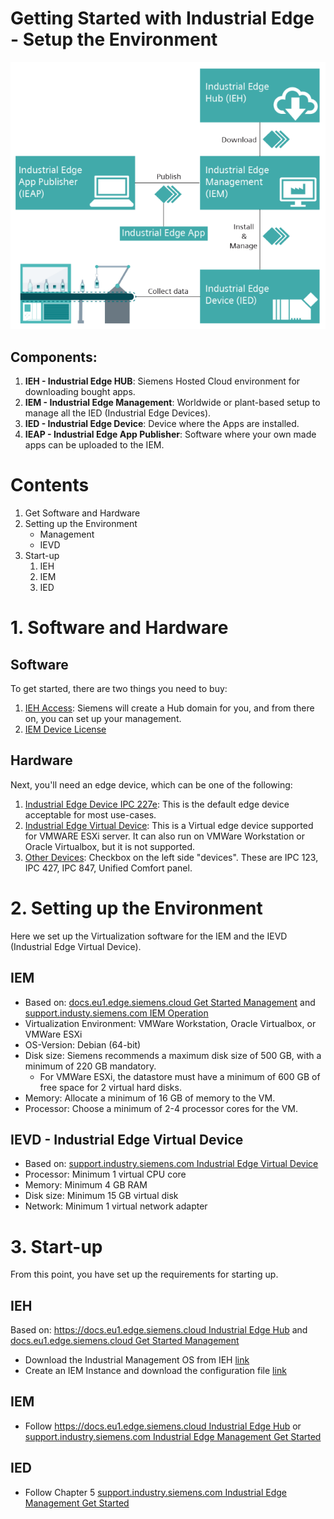 # Getting Started with Industrial Edge - Setup the Environment

![Industrial Edge](assets/20230605_155403_image.png)

## Components:

1. **IEH - Industrial Edge HUB**: Siemens Hosted Cloud environment for downloading bought apps.
2. **IEM - Industrial Edge Management**: Worldwide or plant-based setup to manage all the IED (Industrial Edge Devices).
3. **IED - Industrial Edge Device**: Device where the Apps are installed.
4. **IEAP - Industrial Edge App Publisher**: Software where your own made apps can be uploaded to the IEM.

# Contents

1. Get Software and Hardware
2. Setting up the Environment
   - Management
   - IEVD
3. Start-up
   1. IEH
   2. IEM
   3. IED

# 1. Software and Hardware

## Software

To get started, there are two things you need to buy:

1. [IEH Access](https://www.dex.siemens.com/edge/manufacturing-process-industries/industrial-edge-access): Siemens will create a Hub domain for you, and from there on, you can set up your management.
2. [IEM Device License](https://www.dex.siemens.com/edge/manufacturing-process-industries/industrial-edge-device-license)

## Hardware

Next, you'll need an edge device, which can be one of the following:

1. [Industrial Edge Device IPC 227e](https://www.dex.siemens.com/edge/manufacturing-process-industries/simatic-ipc227e-industrial-edge-device): This is the default edge device acceptable for most use-cases.
2. [Industrial Edge Virtual Device](https://www.dex.siemens.com/edge/manufacturing-process-industries/industrial-edge-virtual-device?cartId=584ee2f4-7d4a-475b-96ac-cfaa21ba2604&cclcl=nl_NL): This is a Virtual edge device supported for VMWARE ESXi server. It can also run on VMWare Workstation or Oracle Virtualbox, but it is not supported.
3. [Other Devices](https://www.dex.siemens.com/edge/manufacturing-process-industries): Checkbox on the left side "devices". These are IPC 123, IPC 427, IPC 847, Unified Comfort panel.

# 2. Setting up the Environment

Here we set up the Virtualization software for the IEM and the IEVD (Industrial Edge Virtual Device).

## IEM

- Based on: [docs.eu1.edge.siemens.cloud Get Started Management](https://docs.eu1.edge.siemens.cloud/get_started_and_operate/industrial_edge_management/setup/setting_up_the_iem/setup_steps.html) and [support.industy.siemens.com IEM Operation](https://support.industry.siemens.com/cs/document/109814453/industrial-edge-management-operation-10-22)
- Virtualization Environment: VMWare Workstation, Oracle Virtualbox, or VMWare ESXi
- OS-Version: Debian (64-bit)
- Disk size: Siemens recommends a maximum disk size of 500 GB, with a minimum of 220 GB mandatory.
  - For VMWare ESXi, the datastore must have a minimum of 600 GB of free space for 2 virtual hard disks.
- Memory: Allocate a minimum of 16 GB of memory to the VM.
- Processor: Choose a minimum of 2-4 processor cores for the VM.

## IEVD - Industrial Edge Virtual Device

- Based on: [support.industry.siemens.com Industrial Edge Virtual Device](https://support.industry.siemens.com/cs/document/109809569/industrial-edge-virtual-device?dti=0&lc=en-US)
- Processor: Minimum 1 virtual CPU core
- Memory: Minimum 4 GB RAM
- Disk size: Minimum 15 GB virtual disk
- Network: Minimum 1 virtual network adapter

# 3. Start-up

From this point, you have set up the requirements for starting up.

## IEH

Based on: [https://docs.eu1.edge.siemens.cloud Industrial Edge Hub](https://docs.eu1.edge.siemens.cloud/get_started_and_operate/industrial_edge_hub/setup/ieh_index.html) and [docs.eu1.edge.siemens.cloud Get Started Management](https://docs.eu1.edge.siemens.cloud/get_started_and_operate/industrial_edge_management/setup/setting_up_the_iem/setup_steps.html)

- Download the Industrial Management OS from IEH [link](https://docs.eu1.edge.siemens.cloud/get_started_and_operate/industrial_edge_management/setup/setting_up_the_iem/downloading_the_iem_os.html)
- Create an IEM Instance and download the configuration file [link](https://docs.eu1.edge.siemens.cloud/get_started_and_operate/industrial_edge_management/setup/setting_up_the_iem/creating_an_iem_instance_and_downloading_the_configuration_file.html)

## IEM

- Follow [https://docs.eu1.edge.siemens.cloud Industrial Edge Hub](https://docs.eu1.edge.siemens.cloud/get_started_and_operate/industrial_edge_hub/setup/ieh_index.html) or [support.industry.siemens.com Industrial Edge Management Get Started](https://support.industry.siemens.com/cs/document/109814452/industrial-edge-management-getting-started-10-22?dti=0&lc=en-US)

## IED

- Follow Chapter 5 [support.industry.siemens.com Industrial Edge Management Get Started](https://support.industry.siemens.com/cs/document/109814452/industrial-edge-management-getting-started-10-22?dti=0&lc=en-US)
